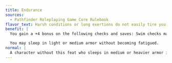 ```yaml
---
title: Endurance
sources:
  - Pathfinder Roleplaying Game Core Rulebook
flavor_text: Harsh conditions or long exertions do not easily tire you.
benefit: |
  You gain a +4 bonus on the following checks and saves: Swim checks made to resist nonlethal damage from exhaustion; Constitution checks made to continue running; Constitution checks made to avoid nonlethal damage from a forced march; Constitution checks made to hold your breath; Constitution checks made to avoid nonlethal damage from starvation or thirst; Fortitude saves made to avoid nonlethal damage from hot or cold environments; and Fortitude saves made to resist damage from suffocation.

  You may sleep in light or medium armor without becoming fatigued.
normal: |
  A character without this feat who sleeps in medium or heavier armor is fatigued the next day.
---
```


